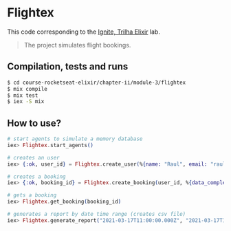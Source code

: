 # Flightex

This code corresponding to the [Ignite, Trilha Elixir](https://app.rocketseat.com.br/ignite/elixir/) lab.

> The project simulates flight bookings.

## Compilation, tests and runs

```bash
$ cd course-rocketseat-elixir/chapter-ii/module-3/flightex
$ mix compile
$ mix test
$ iex -S mix
```

## How to use?

```elixir
# start agents to simulate a memory database
iex> Flightex.start_agents()

# creates an user
iex> {:ok, user_id} = Flightex.create_user(%{name: "Raul", email: "raul@mail.com", cpf: "65977019092"})

# creates a booking
iex> {:ok, booking_id} = Flightex.create_booking(user_id, %{data_completa: "2021-03-17T11:00:00.000Z", cidade_origem: "Rio de Janeiro", cidade_destino: "São Paulo"})

# gets a booking
iex> Flightex.get_booking(booking_id)

# generates a report by date time range (creates csv file)
iex> Flightex.generate_report("2021-03-17T11:00:00.000Z", "2021-03-17T11:00:00.000Z", "report_test.csv")
```
